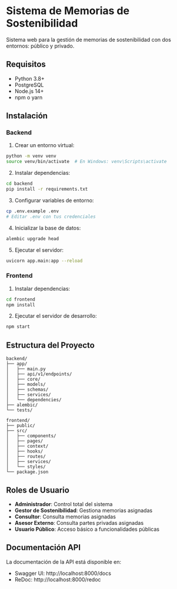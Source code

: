 # Sistema de Memorias de Sostenibilidad

Sistema web para la gestión de memorias de sostenibilidad con dos entornos: público y privado.

## Requisitos

- Python 3.8+
- PostgreSQL
- Node.js 14+
- npm o yarn

## Instalación

### Backend

1. Crear un entorno virtual:
```bash
python -m venv venv
source venv/bin/activate  # En Windows: venv\Scripts\activate
```

2. Instalar dependencias:
```bash
cd backend
pip install -r requirements.txt
```

3. Configurar variables de entorno:
```bash
cp .env.example .env
# Editar .env con tus credenciales
```

4. Inicializar la base de datos:
```bash
alembic upgrade head
```

5. Ejecutar el servidor:
```bash
uvicorn app.main:app --reload
```

### Frontend

1. Instalar dependencias:
```bash
cd frontend
npm install
```

2. Ejecutar el servidor de desarrollo:
```bash
npm start
```

## Estructura del Proyecto

```
backend/
├── app/
│   ├── main.py
│   ├── api/v1/endpoints/
│   ├── core/
│   ├── models/
│   ├── schemas/
│   ├── services/
│   └── dependencies/
├── alembic/
└── tests/

frontend/
├── public/
├── src/
│   ├── components/
│   ├── pages/
│   ├── context/
│   ├── hooks/
│   ├── routes/
│   ├── services/
│   └── styles/
└── package.json
```

## Roles de Usuario

- **Administrador**: Control total del sistema
- **Gestor de Sostenibilidad**: Gestiona memorias asignadas
- **Consultor**: Consulta memorias asignadas
- **Asesor Externo**: Consulta partes privadas asignadas
- **Usuario Público**: Acceso básico a funcionalidades públicas

## Documentación API

La documentación de la API está disponible en:
- Swagger UI: http://localhost:8000/docs
- ReDoc: http://localhost:8000/redoc 